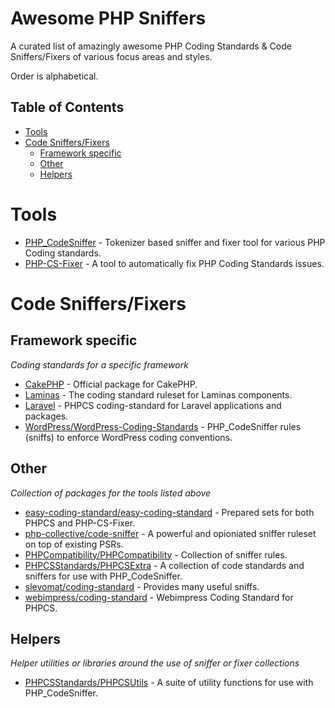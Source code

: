 # Awesome PHP Sniffers

A curated list of amazingly awesome PHP Coding Standards & Code Sniffers/Fixers of various focus areas and styles.

Order is alphabetical.

## Table of Contents

- [Tools](#tools)
- [Code Sniffers/Fixers](#code-sniffersfixers)
  - [Framework specific](#framework-specific)
  - [Other](#other)
  - [Helpers](#helpers)

# Tools

- [PHP_CodeSniffer](https://github.com/PHPCSStandards/PHP_CodeSniffer) - Tokenizer based sniffer and fixer tool for various PHP Coding standards.
- [PHP-CS-Fixer](PHP-CS-Fixer) - A tool to automatically fix PHP Coding Standards issues.

# Code Sniffers/Fixers

## Framework specific
*Coding standards for a specific framework*

- [CakePHP](https://github.com/cakephp/cakephp-codesniffer) - Official package for CakePHP.
- [Laminas](https://github.com/laminas/laminas-coding-standard) - The coding standard ruleset for Laminas components.
- [Laravel](https://github.com/InteractionDesignFoundation/coding-standard) - PHPCS coding-standard for Laravel applications and packages.
- [WordPress/WordPress-Coding-Standards](https://github.com/WordPress/WordPress-Coding-Standards) - PHP_CodeSniffer rules (sniffs) to enforce WordPress coding conventions. 

## Other
*Collection of packages for the tools listed above*

- [easy-coding-standard/easy-coding-standard](https://github.com/easy-coding-standard/easy-coding-standard) - Prepared sets for both PHPCS and PHP-CS-Fixer.
- [php-collective/code-sniffer](https://github.com/php-collective/code-sniffer) - A powerful and opioniated sniffer ruleset on top of existing PSRs.
- [PHPCompatibility/PHPCompatibility](https://github.com/PHPCompatibility/PHPCompatibility) - Collection of sniffer rules.
- [PHPCSStandards/PHPCSExtra](https://github.com/PHPCSStandards/PHPCSExtra) - A collection of code standards and sniffers for use with PHP_CodeSniffer.
- [slevomat/coding-standard](https://github.com/slevomat/coding-standard) - Provides many useful sniffs.
- [webimpress/coding-standard](https://github.com/webimpress/coding-standard) - Webimpress Coding Standard for PHPCS.

## Helpers
*Helper utilities or libraries around the use of sniffer or fixer collections*

- [PHPCSStandards/PHPCSUtils](https://github.com/PHPCSStandards/PHPCSUtils) - A suite of utility functions for use with PHP_CodeSniffer.
